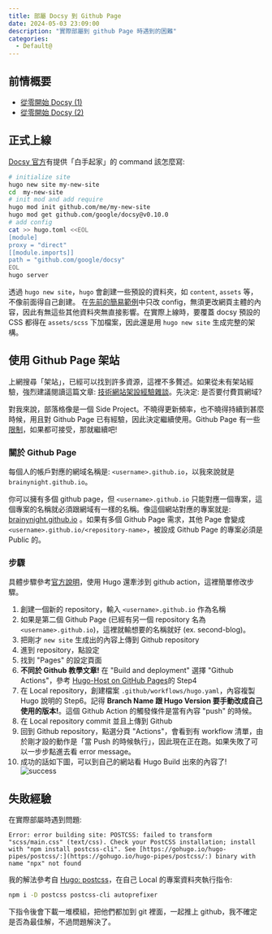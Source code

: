 ```yaml
---
title: 部屬 Docsy 到 Github Page
date: 2024-05-03 23:09:00
description: "實際部屬到 github Page 時遇到的困難"
categories:
  - Default@
---
```


## 前情概要
- [從零開始 Docsy (1)](../start-with-docsy-1)
- [從零開始 Docsy (2)](../start-with-docsy-2)

## 正式上線

[Docsy 官方](https://www.docsy.dev/docs/get-started/docsy-as-module/start-from-scratch/)有提供「白手起家」的 command 該怎麼寫: 

```bash
# initialize site 
hugo new site my-new-site
cd  my-new-site
# init mod and add require 
hugo mod init github.com/me/my-new-site
hugo mod get github.com/google/docsy@v0.10.0
# add config
cat >> hugo.toml <<EOL
[module]
proxy = "direct"
[[module.imports]]
path = "github.com/google/docsy"
EOL
hugo server

```

透過 `hugo new site`，`hugo` 會創建一些預設的資料夾，如 `content`, `assets` 等，不像前面得自己創建。
在[先前的簡易範例](../start-with-docsy-2)中只改 config，無須更改網頁主體的內容，因此有無這些其他資料夾無直接影響。在實際上線時，要覆蓋 docsy 預設的 CSS 都得在 `assets/scss` 下加檔案，因此還是用 `hugo new site` 生成完整的架構。

## 使用 Github Page 架站
上網搜尋「架站」，已經可以找到許多資源，這裡不多贅述。如果從未有架站經驗，強烈建議閱讀這篇文章: [技術網站架設經驗雜談](https://www.ithome.com.tw/voice/148476)。先決定: 是否要付費買網域? 

對我來說，部落格像是一個 Side Project。不曉得更新頻率，也不曉得持續到甚麼時候，用且對 Github Page 已有經驗，因此決定繼續使用。Github Page 有一些[限制](https://docs.github.com/zh/pages/getting-started-with-github-pages/about-github-pages#usage-limits)，如果都可接受，那就繼續吧! 
### 關於 Github Page
每個人的帳戶對應的網域名稱是: `<username>.github.io`，以我來說就是`brainynight.github.io`。

你可以擁有多個 github page，但 `<username>.github.io` 只能對應一個專案，這個專案的名稱就必須跟網域有一樣的名稱。像這個網站對應的專案就是: [brainynight.github.io](https://github.com/BRainynight/brainynight.github.io) 。如果有多個 Github Page 需求，其他 Page 會變成 `<username>.github.io/<repository-name>`，被設成 Github Page 的專案必須是 Public 的。

### 步驟
具體步驟參考[官方說明](https://docs.github.com/zh/pages/quickstart)，使用 Hugo 還牽涉到 github action，這裡簡單修改步驟。
1. 創建一個新的 repository，輸入 `<username>.github.io` 作為名稱
  1. 如果是第二個 Github Page (已經有另一個 repository 名為`<username>.github.io`)，這裡就輸想要的名稱就好 (ex. second-blog)。
2. 把剛才 `new site` 生成出的內容上傳到 Github repository
3. 進到 repository，點設定
4. 找到 "Pages" 的設定頁面
5. **不同於 Github 教學文章!** 在 "Build and deployment" 選擇 "Github Actions"，參考 [Hugo-Host on GitHub Pages](https://gohugo.io/hosting-and-deployment/hosting-on-github/)的 Step4
6. 在 Local repository，創建檔案 `.github/workflows/hugo.yaml`，內容複製 Hugo 說明的 Step6。記得 **Branch Name 跟 Hugo Version 要手動改成自己使用的版本!**。這個 Github Action 的觸發條件是當有內容 "push" 的時候。
7. 在 Local repository commit 並且上傳到 Github
8. 回到 Github repository，點選分頁 "Actions"，會看到有 workflow 清單，由於剛才設的動作是「當 Push 的時候執行」，因此現在正在跑。如果失敗了可以一步步點進去看 error message。
9. 成功的話如下圖，可以到自己的網站看 Hugo Build 出來的內容了!
    ![success](https://gohugo.io/hosting-and-deployment/hosting-on-github/gh-pages-4.png)


## 失敗經驗

在實際部屬時遇到問題: 
```
Error: error building site: POSTCSS: failed to transform "scss/main.css" (text/css). Check your PostCSS installation; install with "npm install postcss-cli". See [https://gohugo.io/hugo-pipes/postcss/:](https://gohugo.io/hugo-pipes/postcss/:) binary with name "npx" not found
```

我的解法參考自 [Hugo: postcss](https://gohugo.io/hugo-pipes/postcss/)，在自己 Local 的專案資料夾執行指令: 
```bash 
npm i -D postcss postcss-cli autoprefixer
```

下指令後會下載一堆模組，把他們都加到 git 裡面，一起推上 github，我不確定是否為最佳解，不過問題解決了。